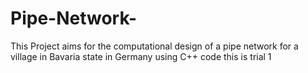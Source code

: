 # Pipe-Network-
This Project aims for the computational design of a pipe network for a village in Bavaria state in Germany using C++ code
this is trial 1
